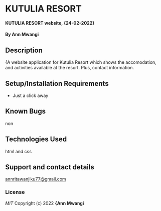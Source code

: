 # KUTULIA RESORT
#### KUTULIA RESORT website, {24-02-2022}
#### By **Ann Mwangi**
## Description
{A website application for Kutulia Resort which shows the accomodation, and activities available at the resort. Plus, contact information.
## Setup/Installation Requirements
* Just a click away
## Known Bugs
non
## Technologies Used
html and css
## Support and contact details
annritawanjiku77@gmail.com
### License
*MIT*
Copyright (c) 2022 **{Ann Mwangi**
